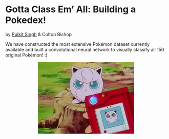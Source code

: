 # Gotta Class Em’ All: Building a Pokedex!

by [Pulkit Singh](https://github.com/pulkitsingh?tab=repositories) & Colton Bishop

We have constructed the most extensive Pokémon dataset currently available and built a convolutional neural network to visually classify all 150 original Pokémon! :)

<div style="text-align:center">
  <img src="/Pokedex_code/jiggly.png" width="300"/>
</div>
